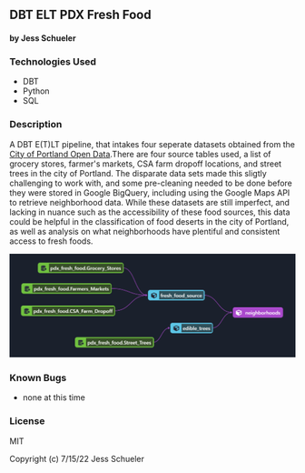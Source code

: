  ## DBT ELT PDX Fresh Food

#### by Jess Schueler

### Technologies Used
* DBT
* Python
* SQL

### Description 
A DBT E(T)LT pipeline, that intakes four seperate datasets obtained from the [City of Portland Open Data](https://gis-pdx.opendata.arcgis.com/]).There are four source tables used, a list of grocery stores, farmer's markets, CSA farm dropoff locations, and street trees in the city of Portland. The disparate data sets made this sligtly challenging to work with, and some pre-cleaning needed to be done before they were stored in Google BigQuery, including using the Google Maps API to retrieve neighborhood data. While these datasets are still imperfect, and lacking in nuance such as the accessibility of these food sources, this data could be helpful in the classification of food deserts in the city of Portland, as well as analysis on what neighborhoods have plentiful and consistent access to fresh foods. 

![Diagram](diagram.png)

### Known Bugs
* none at this time

### License
MIT

Copyright (c) 7/15/22 Jess Schueler

